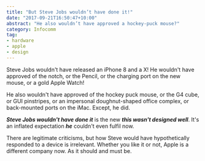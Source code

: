 ```yaml
---
title: "But Steve Jobs wouldn’t have done it!"
date: "2017-09-21T16:50:47+10:00"
abstract: "He also wouldn’t have approved a hockey-puck mouse?"
category: Infocomm
tag:
- hardware
- apple
- design
---
```

Steve Jobs wouldn't have released an iPhone 8 and a X! He wouldn't have approved of the notch, or the Pencil, or the charging port on the new mouse, or a gold Apple Watch!

He also wouldn't have approved of the hockey puck mouse, or the G4 cube, or GUI pinstripes, or an impersonal doughnut-shaped office complex, or back-mounted ports on the iMac. Except, he did.

***Steve Jobs wouldn't have done it*** is the new ***this wasn't designed well***. It's an inflated expectation ***he*** couldn't even fulfil now.

There are legitimate criticisms, but how Steve would have hypothetically responded to a device is irrelevant. Whether you like it or not, Apple is a different company now. As it should and must be.


